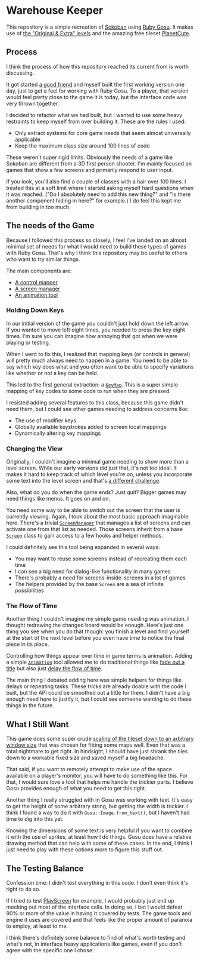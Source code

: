 # Warehouse Keeper

This repository is a simple recreation of [Sokoban](http://en.wikipedia.org/wiki/Sokoban) using [Ruby Gosu](http://www.libgosu.org/).  It makes use of [the "Original & Extra" levels](http://www.sourcecode.se/sokoban/levels) and the amazing free tileset [PlanetCute](http://www.lostgarden.com/2007/05/dancs-miraculously-flexible-game.html).

## Process

I think the process of how this repository reached its current from is worth discussing.

It got started [a good friend](https://github.com/piisalie) and myself built the first working version one day, just to get a feel for working with Ruby Gosu.  To a player, that version would feel pretty close to the game it is today, but the interface code was very thrown together.

I decided to refactor what we had built, but I wanted to use some heavy restraints to keep myself from over building it.  These are the rules I used:

* Only extract systems for core game needs that seem almost universally applicable
* Keep the maximum class size around 100 lines of code

These weren't super rigid limits.  Obviously the needs of a game like Sokoban are different from a 3D first person shooter.  I'm mainly focused on games that show a few screens and primarily respond to user input.

If you look, you'll also find a couple of classes with a hair over 100 lines.  I treated this at a soft limit where I started asking myself hard questions when it was reached.  ("Do I absolutely need to add this new thing?" and "Is there another component hiding in here?" for example.)  I do feel this kept me from building in too much.

## The needs of the Game

Because I followed this process so closely, I feel I've landed on an almost minimal set of needs for what I would need to build these types of games with Ruby Gosu.  That's why I think this repository may be useful to others who want to try similar things.

The main components are:

* [A control mapper](#holding-down-keys)
* [A screen manager](#changing-the-view)
* [An animation tool](#the-flow-of-time)

### Holding Down Keys

In our initial version of the game you couldn't just hold down the left arrow.  If you wanted to move left eight times, you needed to press the key eight times.  I'm sure you can imagine how annoying that got when we were playing or testing.

When I went to fix this, I realized that mapping keys (or controls in general) will pretty much always need to happen in a game.  You need to be able to say which key does what and you often want to be able to specify variations like whether or not a key can be held.

This led to the first general extraction:  a [`KeyMap`](https://github.com/JEG2/warehouse_keeper/blob/master/lib/warehouse_keeper/key_map.rb).  This is a super simple mapping of key codes to some code to run when they are pressed.

I resisted adding several features to this class, because this game didn't need them, but I could see other games needing to address concerns like:

* The use of modifier keys
* Globally available keystrokes added to screen local mappings
* Dynamically altering key mappings

### Changing the View

Originally, I couldn't imagine a minimal game needing to show more than a level screen.  While our early versions did just that, it's not too ideal.  It makes it hard to keep track of which level you're on, unless you incorporate some text into the level screen and that's [a different challenge](#what-i-still-want).

Also, what do you do when the game ends?  Just quit?  Bigger games may need things like menus.  It goes on and on.

You need some way to be able to switch out the screen that the user is currently viewing.  Again, I took about the most basic approach imaginable here.  There's a trivial [`ScreenManager`](https://github.com/JEG2/warehouse_keeper/blob/master/lib/warehouse_keeper/screen_manager.rb) that manages a list of screens and can activate one from that list as needed.  Those screens inherit from a base [`Screen`](https://github.com/JEG2/warehouse_keeper/blob/master/lib/warehouse_keeper/screen.rb) class to gain access to a few hooks and helper methods.

I could definitely see this tool being expanded in several ways:

* You may want to reuse some screens instead of recreating them each time
* I can see a big need for dialog-like functionality in many games
* There's probably a need for screens-inside-screens in a lot of games
* The helpers provided by the base `Screen` are a sea of infinite possibilities

### The Flow of Time

Another thing I couldn't imagine my simple game needing was animation.  I thought redrawing the changed board would be enough.  Here's just one thing you see when you do that though:  you finish a level and find yourself at the start of the next level before you even have time to notice the final piece in its place.

Controlling how things appear over time in game terms is animation.  Adding a simple [`Animation`](https://github.com/JEG2/warehouse_keeper/blob/master/lib/warehouse_keeper/animation.rb) tool allowed me to do traditional things like [fade out a title](https://github.com/JEG2/warehouse_keeper/blob/master/lib/warehouse_keeper/announce_screen.rb#L20) but also just [delay the flow of time](https://github.com/JEG2/warehouse_keeper/blob/master/lib/warehouse_keeper/play_screen.rb#L89).

The main thing I debated adding here was simple helpers for things like delays or repeating tasks.  These tricks are already doable with the code I built, but the API could be smoothed out a little for them.  I didn't have a big enough need here to justify it, but I could see someone wanting to do these things in the future.

## What I Still Want

This game does some super crude [scaling of the tileset down to an arbitrary window size](https://github.com/JEG2/warehouse_keeper/blob/master/lib/warehouse_keeper/play_screen.rb#L70) that was chosen for fitting some maps well.  Even that was a total nightmare to get right.  In hindsight, I should have just shrank the tiles down to a workable fixed size and saved myself a big headache.

That said, if you want to remotely attempt to make use of the space available on a player's monitor, you will have to do something like this.  For that, I would sure love a tool that helps me handle the trickier parts.  I believe Gosu provides enough of what you need to get this right.

Another thing I really struggled with in Gosu was working with text.  It's easy to get the height of some arbitrary string, but getting the width is trickier. I think I found a way to do it with `Gosu::Image.from_text()`, but I haven't had time to dig into this yet.

Knowing the dimensions of some text is very helpful if you want to combine it with the use of sprites, at least how I do things.  Gosu does have a relative drawing method that can help with some of these cases.  In the end, I think I just need to play with these options more to figure this stuff out.

## The Testing Balance

Confession time:  I didn't test everything in this code.  I don't even think it's right to do so.

If I tried to test [PlayScreen](https://github.com/JEG2/warehouse_keeper/blob/master/lib/warehouse_keeper/play_screen.rb) for example, I would probably just end up mocking out most of the interface calls.  In doing so, I bet I would defeat 90% or more of the value in having it covered by tests.  The game tools and engine it uses are covered and that feels like the proper amount of paranoia to employ, at least to me.

I think there's definitely some balance to find of what's worth testing and what's not, in interface heavy applications like games, even if you don't agree with the specific one I chose.
